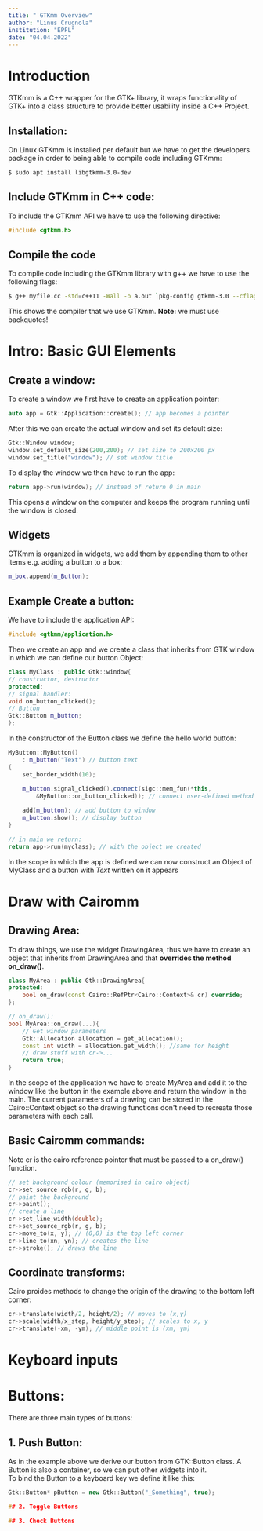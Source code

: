 ```yaml
---
title: " GTKmm Overview"
author: "Linus Crugnola"
institution: "EPFL"
date: "04.04.2022"
---
```


# Introduction 
GTKmm is a C++ wrapper for the GTK+ library, it wraps functionality of GTK+ into a class structure to provide better usability inside a C++ Project.

## Installation:
On Linux GTKmm is installed per default but we have to get the developers package in order to being able to compile code including GTKmm:
```bash
$ sudo apt install libgtkmm-3.0-dev
```

## Include GTKmm in C++ code:
To include the GTKmm API we have to use the following directive:
```cpp
#include <gtkmm.h>
```

## Compile the code
To compile code including the GTKmm library with g++ we have to use the following flags:
```bash
$ g++ myfile.cc -std=c++11 -Wall -o a.out `pkg-config gtkmm-3.0 --cflags --libs`
```
This shows the compiler that we use GTKmm. **Note:** we must use backquotes!

# Intro: Basic GUI Elements

## Create a window:

To create a window we first have to create an application pointer:
```cpp
auto app = Gtk::Application::create(); // app becomes a pointer
```
After this we can create the actual window and set its default size:
```cpp
Gtk::Window window;
window.set_default_size(200,200); // set size to 200x200 px
window.set_title("window"); // set window title
```
To display the window we then have to run the app:
```cpp
return app->run(window); // instead of return 0 in main
```
This opens a window on the computer and keeps the program running until the window is closed.

## Widgets
GTKmm is organized in widgets, we add them by appending them to other items e.g. adding a button to a box:
```cpp
m_box.append(m_Button);
```

## Example Create a button:
We have to include the application API:
```cpp
#include <gtkmm/application.h>
```
Then we create an app and we create a class that inherits from GTK window in which we can define our button Object:
```cpp
class MyClass : public Gtk::window{
// constructor, destructor
protected:
// signal handler:
void on_button_clicked();
// Button
Gtk::Button m_button;
};
```
In the constructor of the Button class we define the hello world button:
```cpp
MyButton::MyButton()
    : m_button("Text") // button text
{
    set_border_width(10);
    
    m_button.signal_clicked().connect(sigc::mem_fun(*this,
        &MyButton::on_button_clicked)); // connect user-defined method

    add(m_button); // add button to window
    m_button.show(); // display button
}

// in main we return:
return app->run(myclass); // with the object we created
```
In the scope in which the app is defined we can now construct an Object of MyClass and a button with *Text* written on it appears

# Draw with Cairomm

## Drawing Area:
To draw things, we use the widget DrawingArea, thus we have to create an object that inherits from DrawingArea and that **overrides the method on_draw()**. 
```cpp
class MyArea : public Gtk::DrawingArea{
protected:
    bool on_draw(const Cairo::RefPtr<Cairo::Context>& cr) override;
};

// on_draw():
bool MyArea::on_draw(...){
    // Get window parameters
    Gtk::Allocation allocation = get_allocation();
    const int width = allocation.get_width(); //same for height
    // draw stuff with cr->...
    return true;
}
```
In the scope of the application we have to create MyArea and add it to the window like the button in the example above and return the window in the main. The current parameters of a drawing can be stored in the Cairo::Context object so the drawing functions don't need to recreate those parameters with each call. 

## Basic Cairomm commands:
Note cr is the cairo reference pointer that must be passed to a on_draw() function.
```cpp
// set background colour (memorised in cairo object)
cr->set_source_rgb(r, g, b); 
// paint the background
cr->paint();
// create a line
cr->set_line_width(double);
cr->set_source_rgb(r, g, b);
cr->move_to(x, y); // (0,0) is the top left corner
cr->line_to(xn, yn); // creates the line
cr->stroke(); // draws the line
```

## Coordinate transforms:
Cairo proides methods to change the origin of the drawing to the bottom left corner:
```cpp
cr->translate(width/2, height/2); // moves to (x,y)
cr->scale(width/x_step, height/y_step); // scales to x, y
cr->translate(-xm, -ym); // middle point is (xm, ym)
```

# Keyboard inputs



# Buttons:
There are three main types of buttons:

## 1. Push Button:
As in the example above we derive our button from GTK::Button class. A Button is also a container, so we can put other widgets into it. <br>
To bind the Button to a keyboard key we define it like this:
```cpp
Gtk::Button* pButton = new Gtk::Button("_Something", true);

## 2. Toggle Buttons

## 3. Check Buttons